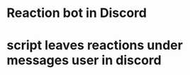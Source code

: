 # Reaction bot in Discord
script leaves reactions under messages user in discord
=====================
